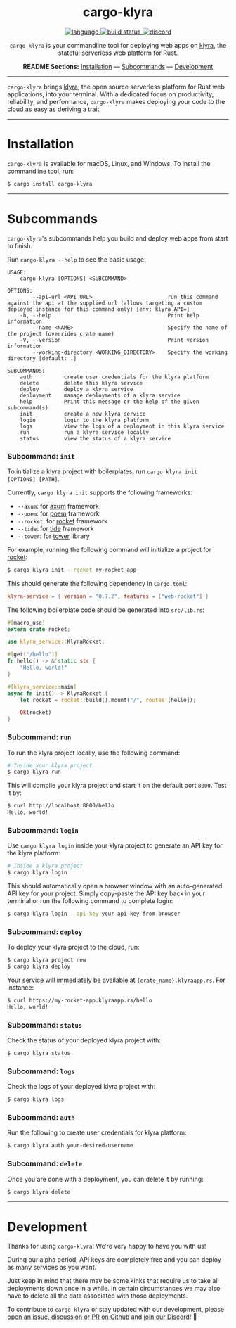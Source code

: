 <div align="center">

# cargo-klyra

<p align=center>
  <a href="https://github.com/klyra-hq/klyra/search?l=rust">
    <img alt="language" src="https://img.shields.io/badge/language-Rust-orange.svg">
  </a>
  <a href="https://github.com/klyra-hq/klyra/actions">
    <img alt="build status" src="https://img.shields.io/github/workflow/status/klyra-hq/klyra/cargo-test"/>
  </a>
  <a href="https://discord.gg/H33rRDTm3p">
    <img alt="discord" src="https://img.shields.io/discord/803236282088161321?logo=discord"/>
  </a>
</p>

`cargo-klyra` is your commandline tool for deploying web apps on [klyra](https://www.klyra.rs/), the stateful serverless web platform for Rust.

**README Sections:** [Installation](#installation) — [Subcommands](#subcommands) — [Development](#development)

</div>

---

`cargo-klyra` brings [klyra](https://www.klyra.rs/), the open source serverless platform for Rust web applications, into your terminal. With a dedicated focus on productivity, reliability, and performance, `cargo-klyra` makes deploying your code to the cloud as easy as deriving a trait.

---

<a id="installation">
<h1>Installation</h1>
</a>

`cargo-klyra` is available for macOS, Linux, and Windows. To install the commandline tool, run:

```sh
$ cargo install cargo-klyra
```

---

<a id="subcommands">
<h1>Subcommands</h1>
</a>

`cargo-klyra`'s subcommands help you build and deploy web apps from start to finish.

Run `cargo-klyra --help` to see the basic usage:

```
USAGE:
    cargo-klyra [OPTIONS] <SUBCOMMAND>

OPTIONS:
        --api-url <API_URL>                        run this command against the api at the supplied url (allows targeting a custom deployed instance for this command only) [env: klyra_API=]
    -h, --help                                     Print help information
        --name <NAME>                              Specify the name of the project (overrides crate name)
    -V, --version                                  Print version information
        --working-directory <WORKING_DIRECTORY>    Specify the working directory [default: .]

SUBCOMMANDS:
    auth          create user credentials for the klyra platform
    delete        delete this klyra service
    deploy        deploy a klyra service
    deployment    manage deployments of a klyra service
    help          Print this message or the help of the given subcommand(s)
    init          create a new klyra service
    login         login to the klyra platform
    logs          view the logs of a deployment in this klyra service
    run           run a klyra service locally
    status        view the status of a klyra service
```

### Subcommand: `init`

To initialize a klyra project with boilerplates, run `cargo klyra init [OPTIONS] [PATH]`. 

Currently, `cargo klyra init` supports the following frameworks:

- `--axum`: for [axum](https://github.com/tokio-rs/axum) framework
- `--poem`: for [poem](https://github.com/poem-web/poem) framework
- `--rocket`: for [rocket](https://rocket.rs/) framework
- `--tide`: for [tide](https://github.com/http-rs/tide) framework
- `--tower`: for [tower](https://github.com/tower-rs/tower) library

For example, running the following command will initialize a project for [rocket](https://rocket.rs/):

```sh
$ cargo klyra init --rocket my-rocket-app
```

This should generate the following dependency in `Cargo.toml`:
```toml
klyra-service = { version = "0.7.2", features = ["web-rocket"] }
```

The following boilerplate code should be generated into `src/lib.rs`:

```rust
#[macro_use]
extern crate rocket;

use klyra_service::KlyraRocket;

#[get("/hello")]
fn hello() -> &'static str {
    "Hello, world!"
}

#[klyra_service::main]
async fn init() -> KlyraRocket {
    let rocket = rocket::build().mount("/", routes![hello]);

    Ok(rocket)
}
```

### Subcommand: `run`

To run the klyra project locally, use the following command:

```sh
# Inside your klyra project
$ cargo klyra run
```

This will compile your klyra project and start it on the default port `8000`. Test it by:

```sh
$ curl http://localhost:8000/hello
Hello, world!
```

### Subcommand: `login`

Use `cargo klyra login` inside your klyra project to generate an API key for the klyra platform:

```sh
# Inside a klyra project
$ cargo klyra login
```

This should automatically open a browser window with an auto-generated API key for your project. Simply copy-paste the API key back in your terminal or run the following command to complete login:

```sh
$ cargo klyra login --api-key your-api-key-from-browser
```

### Subcommand: `deploy`

To deploy your klyra project to the cloud, run:

```sh
$ cargo klyra project new
$ cargo klyra deploy
```

Your service will immediately be available at `{crate_name}.klyraapp.rs`. For instance:

```sh
$ curl https://my-rocket-app.klyraapp.rs/hello
Hello, world!
```

### Subcommand: `status`

Check the status of your deployed klyra project with:

```sh
$ cargo klyra status
```

### Subcommand: `logs`

Check the logs of your deployed klyra project with:

```sh
$ cargo klyra logs
```

### Subcommand: `auth`

Run the following to create user credentials for klyra platform:

```sh
$ cargo klyra auth your-desired-username
```

### Subcommand: `delete`

Once you are done with a deployment, you can delete it by running:

```sh
$ cargo klyra delete
```

---

<a id="development">
<h1>Development</h1>
</a>

Thanks for using `cargo-klyra`! We’re very happy to have you with us!

During our alpha period, API keys are completely free and you can deploy as many services as you want.

Just keep in mind that there may be some kinks that require us to take all deployments down once in a while. In certain circumstances we may also have to delete all the data associated with those deployments.

To contribute to `cargo-klyra` or stay updated with our development, please [open an issue, discussion or PR on Github](https://github.com/klyra-hq/klyra) and [join our Discord](https://discord.gg/H33rRDTm3p)! 🚀
